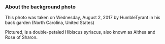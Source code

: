 ### About the background photo

This photo was taken on Wednesday, August 2, 2017 by HumbleTyrant in his back garden (North Carolina, United States)

Pictured, is a double-petaled Hibiscus syriacus, also known as Althea and Rose of Sharon. 
